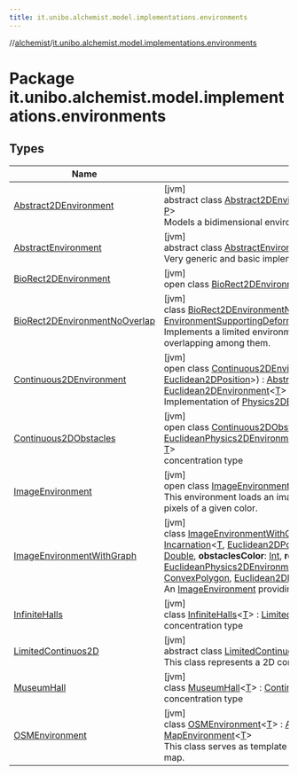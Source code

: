 ```yaml
---
title: it.unibo.alchemist.model.implementations.environments
---
```

//[alchemist](../../index.html)/[it.unibo.alchemist.model.implementations.environments](index.html)



# Package it.unibo.alchemist.model.implementations.environments



## Types


| Name | Summary |
|---|---|
| [Abstract2DEnvironment](-abstract2-d-environment/index.html) | [jvm]<br>abstract class [Abstract2DEnvironment](-abstract2-d-environment/index.html)<[T](-abstract2-d-environment/index.html), [P](-abstract2-d-environment/index.html) : [Position2D](../it.unibo.alchemist.model.interfaces/-position2-d/index.html)<[P](../it.unibo.alchemist.model.implementations.layers/-step-layer/index.html)>?> : [AbstractEnvironment](-abstract-environment/index.html)<[T](../it.unibo.alchemist.model.implementations.layers/-step-layer/index.html), [P](../it.unibo.alchemist.model.implementations.layers/-step-layer/index.html)> <br>Models a bidimensional environment. |
| [AbstractEnvironment](-abstract-environment/index.html) | [jvm]<br>abstract class [AbstractEnvironment](-abstract-environment/index.html)<[T](-abstract-environment/index.html), [P](-abstract-environment/index.html) : [Position](../it.unibo.alchemist.model.interfaces/-position/index.html)<[P](../it.unibo.alchemist.model.implementations.layers/-step-layer/index.html)>?> : [Environment](../it.unibo.alchemist.model.interfaces/-environment/index.html)<[T](../it.unibo.alchemist.model.implementations.layers/-step-layer/index.html), [P](../it.unibo.alchemist.model.implementations.layers/-step-layer/index.html)> <br>Very generic and basic implementation for an environment. |
| [BioRect2DEnvironment](-bio-rect2-d-environment/index.html) | [jvm]<br>open class [BioRect2DEnvironment](-bio-rect2-d-environment/index.html) : [LimitedContinuos2D](-limited-continuos2-d/index.html)<[Double](https://docs.oracle.com/javase/8/docs/api/java/lang/Double.html)> |
| [BioRect2DEnvironmentNoOverlap](-bio-rect2-d-environment-no-overlap/index.html) | [jvm]<br>class [BioRect2DEnvironmentNoOverlap](-bio-rect2-d-environment-no-overlap/index.html) : [BioRect2DEnvironment](-bio-rect2-d-environment/index.html), [EnvironmentSupportingDeformableCells](../it.unibo.alchemist.model.interfaces/-environment-supporting-deformable-cells/index.html)<[Euclidean2DPosition](../it.unibo.alchemist.model.implementations.positions/-euclidean2-d-position/index.html)> <br>Implements a limited environment supporting cells with a defined shape, avoiding any overlapping among them. |
| [Continuous2DEnvironment](-continuous2-d-environment/index.html) | [jvm]<br>open class [Continuous2DEnvironment](-continuous2-d-environment/index.html)<[T](-continuous2-d-environment/index.html)>(**incarnation**: [Incarnation](../it.unibo.alchemist.model.interfaces/-incarnation/index.html)<[T](-continuous2-d-environment/index.html), [Euclidean2DPosition](../it.unibo.alchemist.model.implementations.positions/-euclidean2-d-position/index.html)>) : [Abstract2DEnvironment](-abstract2-d-environment/index.html)<[T](-continuous2-d-environment/index.html), [Euclidean2DPosition](../it.unibo.alchemist.model.implementations.positions/-euclidean2-d-position/index.html)> , [Euclidean2DEnvironment](../it.unibo.alchemist.model.interfaces.environments/-euclidean2-d-environment/index.html)<[T](-continuous2-d-environment/index.html)> , [Physics2DEnvironment](../it.unibo.alchemist.model.interfaces.environments/-physics2-d-environment/index.html)<[T](-continuous2-d-environment/index.html)> <br>Implementation of [Physics2DEnvironment](../it.unibo.alchemist.model.interfaces.environments/-physics2-d-environment/index.html). |
| [Continuous2DObstacles](-continuous2-d-obstacles/index.html) | [jvm]<br>open class [Continuous2DObstacles](-continuous2-d-obstacles/index.html)<[T](-continuous2-d-obstacles/index.html)> : [LimitedContinuos2D](-limited-continuos2-d/index.html)<[T](-image-environment/index.html)> , [EuclideanPhysics2DEnvironmentWithObstacles](../it.unibo.alchemist.model.interfaces.environments/-euclidean-physics2-d-environment-with-obstacles/index.html)<[RectObstacle2D](../it.unibo.alchemist.model.implementations.obstacles/-rect-obstacle2-d/index.html)<[Euclidean2DPosition](../it.unibo.alchemist.model.implementations.positions/-euclidean2-d-position/index.html)>, [T](-image-environment/index.html)> <br>concentration type |
| [ImageEnvironment](-image-environment/index.html) | [jvm]<br>open class [ImageEnvironment](-image-environment/index.html)<[T](-image-environment/index.html)> : [Continuous2DObstacles](-continuous2-d-obstacles/index.html)<[T](-image-environment/index.html)> <br>This environment loads an image from the file system, and marks as obstacles all the pixels of a given color. |
| [ImageEnvironmentWithGraph](-image-environment-with-graph/index.html) | [jvm]<br>class [ImageEnvironmentWithGraph](-image-environment-with-graph/index.html)<[T](-image-environment-with-graph/index.html)>@[JvmOverloads](https://kotlinlang.org/api/latest/jvm/stdlib/kotlin.jvm/-jvm-overloads/index.html)()constructor(**incarnation**: [Incarnation](../it.unibo.alchemist.model.interfaces/-incarnation/index.html)<[T](-image-environment-with-graph/index.html), [Euclidean2DPosition](../it.unibo.alchemist.model.implementations.positions/-euclidean2-d-position/index.html)>, **path**: [String](https://kotlinlang.org/api/latest/jvm/stdlib/kotlin/-string/index.html), **zoom**: [Double](https://kotlinlang.org/api/latest/jvm/stdlib/kotlin/-double/index.html), **dx**: [Double](https://kotlinlang.org/api/latest/jvm/stdlib/kotlin/-double/index.html), **dy**: [Double](https://kotlinlang.org/api/latest/jvm/stdlib/kotlin/-double/index.html), **obstaclesColor**: [Int](https://kotlinlang.org/api/latest/jvm/stdlib/kotlin/-int/index.html), **roomsColor**: [Int](https://kotlinlang.org/api/latest/jvm/stdlib/kotlin/-int/index.html)) : [ImageEnvironment](-image-environment/index.html)<[T](-image-environment-with-graph/index.html)> , [EuclideanPhysics2DEnvironmentWithGraph](../it.unibo.alchemist.model.interfaces.environments/-euclidean-physics2-d-environment-with-graph/index.html)<[RectObstacle2D](../it.unibo.alchemist.model.implementations.obstacles/-rect-obstacle2-d/index.html)<[Euclidean2DPosition](../it.unibo.alchemist.model.implementations.positions/-euclidean2-d-position/index.html)>, [T](-image-environment-with-graph/index.html), [ConvexPolygon](../it.unibo.alchemist.model.interfaces.geometry.euclidean2d/-convex-polygon/index.html), [Euclidean2DPassage](../it.unibo.alchemist.model.interfaces.geometry.euclidean2d.graph/-euclidean2-d-passage/index.html)> <br>An [ImageEnvironment](-image-environment/index.html) providing an [Euclidean2DNavigationGraph](../it.unibo.alchemist.model.interfaces.geometry.euclidean2d.graph/index.html#-513689941%2FClasslikes%2F-134779887). |
| [InfiniteHalls](-infinite-halls/index.html) | [jvm]<br>class [InfiniteHalls](-infinite-halls/index.html)<[T](-infinite-halls/index.html)> : [LimitedContinuos2D](-limited-continuos2-d/index.html)<[T](-image-environment/index.html)> <br>concentration type |
| [LimitedContinuos2D](-limited-continuos2-d/index.html) | [jvm]<br>abstract class [LimitedContinuos2D](-limited-continuos2-d/index.html)<[T](-limited-continuos2-d/index.html)> : [Continuous2DEnvironment](-continuous2-d-environment/index.html)<[T](-image-environment/index.html)> <br>This class represents a 2D continuous environment with spatial limitations. |
| [MuseumHall](-museum-hall/index.html) | [jvm]<br>class [MuseumHall](-museum-hall/index.html)<[T](-museum-hall/index.html)> : [Continuous2DEnvironment](-continuous2-d-environment/index.html)<[T](-image-environment/index.html)> <br>concentration type |
| [OSMEnvironment](-o-s-m-environment/index.html) | [jvm]<br>class [OSMEnvironment](-o-s-m-environment/index.html)<[T](-o-s-m-environment/index.html)> : [Abstract2DEnvironment](-abstract2-d-environment/index.html)<[T](../it.unibo.alchemist.model.implementations.actions/-reproduce-g-p-s-trace/index.html), [GeoPosition](../it.unibo.alchemist.model.interfaces/-geo-position/index.html)> , [MapEnvironment](../it.unibo.alchemist.model.interfaces/-map-environment/index.html)<[T](../it.unibo.alchemist.model.implementations.actions/-reproduce-g-p-s-trace/index.html)> <br>This class serves as template for more specific implementations of environments using a map. |

